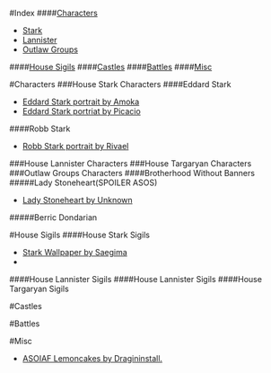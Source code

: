 #Index
####[Characters](#characters)
* [Stark](#house-stark-characters)
* [Lannister](#house-lannister)
* [Outlaw Groups](#outlaw-groups-characters)

####[House Sigils](#house-sigils)
####[Castles](#castles)
####[Battles](#battles)
####[Misc](#misc)

 

#Characters
###House Stark Characters
####Eddard Stark
* [Eddard Stark portrait by Amoka](http://awoiaf.westeros.org/index.php/File:Eddard_Amoka.jpg)
* [Eddard Stark portriat by Picacio](http://awoiaf.westeros.org/index.php/File:John_Picacio_Ned_Stark.jpg)

   

####Robb Stark
* [Robb Stark portrait by Rivael](http://awoiaf.westeros.org/index.php/File:Robb_stark_by_riavel.jpg)


###House Lannister Characters
###House Targaryan Characters
###Outlaw Groups Characters
####Brotherhood Without Banners
#####Lady Stoneheart(SPOILER ASOS)
* [Lady Stoneheart by Unknown](http://imgur.com/r/gameofthrones/HEXlGsi)

#####Berric Dondarian

#House Sigils
####House Stark Sigils
* [Stark Wallpaper by Saegima](http://www.fanpop.com/clubs/house-stark/images/23274584/title/house-stark-wallpaper)
* 

####House Lannister Sigils
####House Lannister Sigils
####House Targaryan Sigils

#Castles

#Battles

#Misc
* [ASOIAF Lemoncakes by Dragininstall.](http://dragoninstall.deviantart.com/art/A-Song-of-Ice-and-Lemoncakes-264481091)

